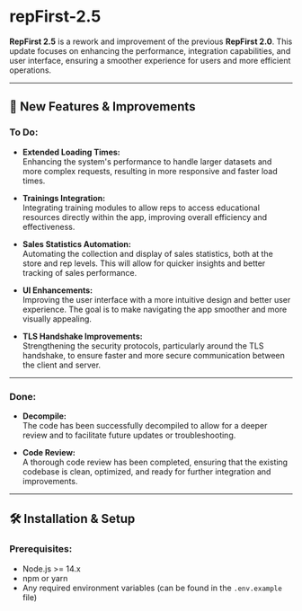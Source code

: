 # repFirst-2.5

**RepFirst 2.5** is a rework and improvement of the previous **RepFirst 2.0**. This update focuses on enhancing the performance, integration capabilities, and user interface, ensuring a smoother experience for users and more efficient operations.

---

## 🚀 New Features & Improvements

### **To Do:**
- **Extended Loading Times:**  
  Enhancing the system's performance to handle larger datasets and more complex requests, resulting in more responsive and faster load times.
  
- **Trainings Integration:**  
  Integrating training modules to allow reps to access educational resources directly within the app, improving overall efficiency and effectiveness.

- **Sales Statistics Automation:**  
  Automating the collection and display of sales statistics, both at the store and rep levels. This will allow for quicker insights and better tracking of sales performance.

- **UI Enhancements:**  
  Improving the user interface with a more intuitive design and better user experience. The goal is to make navigating the app smoother and more visually appealing.

- **TLS Handshake Improvements:**  
  Strengthening the security protocols, particularly around the TLS handshake, to ensure faster and more secure communication between the client and server.

---

### **Done:**

- **Decompile:**  
  The code has been successfully decompiled to allow for a deeper review and to facilitate future updates or troubleshooting.

- **Code Review:**  
  A thorough code review has been completed, ensuring that the existing codebase is clean, optimized, and ready for further integration and improvements.

---

## 🛠 Installation & Setup

### Prerequisites:
- Node.js >= 14.x
- npm or yarn
- Any required environment variables (can be found in the `.env.example` file)

